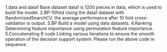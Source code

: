 1.data and data1                Base dataset data1 is 1200 pieces in data, which is used to build the model.
2.BP-10fold                     Using the data1 dataset with RandomizedSearchCV, the average performance after 10 fold cross-validation is output. 
3.BP                            Build a model using data datasets. 
4.Ranking                       Determining feature importance using permutation feature importance. 
5.Concatenating R code          Linking various iterations to ensure the smooth operation of the decision support system. 
Please run the above code in sequence.
